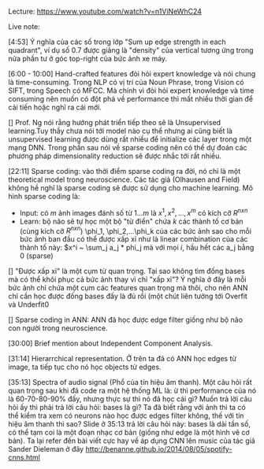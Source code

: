 Lecture: https://www.youtube.com/watch?v=n1ViNeWhC24

Live note:

[4:53]  Ý nghĩa của các số trong lớp "Sum up edge strength in each quadrant", ví dụ số 0.7 được giảng là "density" của vertical tương ứng trong nửa phần tư ở góc top-right của bức ảnh xe máy.

[6:00 - 10:00] Hand-crafted features đòi hỏi expert knowledge và nói chung là time-consuming. Trong NLP có vị trí của Noun Phrase, trong Vision có SIFT, trong Speech có MFCC. Mà chính vì đòi hỏi expert knowledge và time consuming nên muốn có đột phá về performance thì mất nhiều thời gian để cải tiến hoặc nghĩ ra cái mới.

[] Prof. Ng nói rằng hướng phát triển tiếp theo sẽ là Unsupervised learning.Tuy thầy chưa nói tới model nào cụ thể nhưng ai cũng biết là unsupervised learning được dùng rất nhiều để initialize các layer trong một mạng DNN. Trong phần sau nói về sparse coding nên có thể dự đoán các phương pháp dimensionality reduction sẽ được nhắc tới rất nhiều.

[22:11] Sparse coding: vào thời điểm sparse coding ra đời, nó chỉ là một theoretical model trong neuroscience. Các tác giả (Olhausen and Field) không hề nghĩ là sparse coding sẽ được sử dụng cho machine learning. Mô hình sparse coding là:

- Input: có $m$ ảnh images đánh số từ $1...m$ là $x^1, x^2, ..., x^m$ có kích cỡ $R^{n x n}$
- Learn: bộ não sẽ tự học một bộ "từ điển" chứa $k$ các thành tố cơ bản (cùng kích cỡ $R^{n x n}$) \phi_1, \phi_2,...\phi_k của các bức ảnh sao cho mỗi bức ảnh ban đầu có thể được xấp xỉ như là linear combination của các thành tố này:
    $x^i ~ \sum_j a_j * phi_j
    mà với mọi $i$, hầu hết các a_j bằng 0 (sparse)

[] "Được xấp xỉ" là một cụm từ quan trọng. Tại sao không tìm đống bases mà có thể khôi phục cả bức ảnh thay vì chỉ "xấp xỉ"? Ý nghĩa ở đây là mỗi bức ảnh chỉ chứa một cụm các features quan trọng mà thôi, cho nên ANN chỉ cần học được đống bases đấy là đủ rồi (một chút liên tưởng tới Overfit và Underfit0

[] Sparse coding in ANN: ANN đã học được edge filter giống như bộ não con người trong neuroscience.

[30:00] Brief mention about Independent Component Analysis. 

[31:14] Hierarrchical representation. Ở trên ta đã có ANN học edges từ image, ta tiếp tục cho nó học objects từ edges.

[35:13] Spectra of audio signal (Phổ của tín hiệu âm thanh). Một câu hỏi rất quan trọng sau khi đã code ra một hệ thống ML là: ừ thì performance của nó là 60-70-80-90% đấy, nhưng thực sự thì nó đã học cái gì? Muốn trả lời câu hỏi ấy thì phải trả lời câu hỏi: bases là gì? Ta đã biết rằng với ảnh thì ta có thể kiểm tra xem có neurons nào học được edges filter không, thế với tín hiệu âm thanh thì sao? Slide ở 35:13 trả lời câu hỏi này: bases là dải tần số, có thể tạm coi là một đoạn nhạc cơ bản (giống như edge là một hình vẽ cơ bản). Ta lại refer đến bài viết cực hay về áp dụng CNN lên music của tác giả Sander Dieleman ở đây http://benanne.github.io/2014/08/05/spotify-cnns.html
